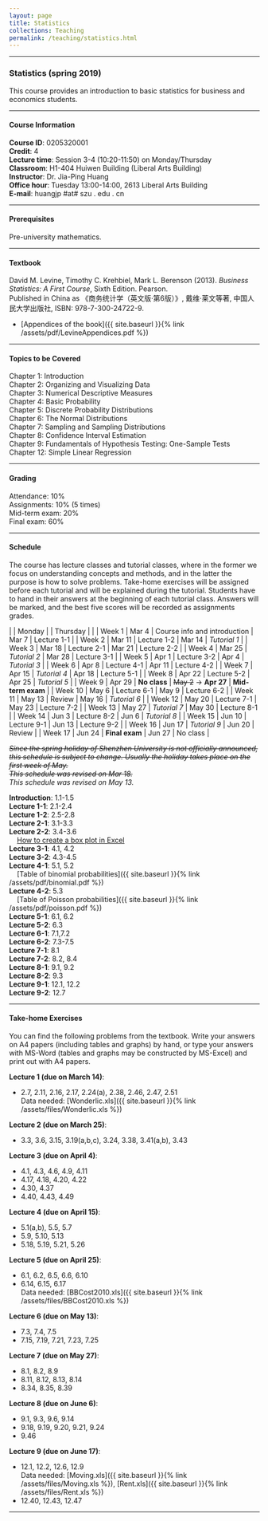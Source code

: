 ```yaml
---
layout: page
title: Statistics
collections: Teaching
permalink: /teaching/statistics.html
---
```


---
### Statistics (spring 2019)

This course provides an introduction to basic statistics for business and economics students.

---
#### Course Information

**Course ID**: 0205320001   
**Credit**: 4      
**Lecture time**: Session 3-4 (10:20-11:50) on Monday/Thursday    
**Classroom**: H1-404 Huiwen Building (Liberal Arts Building)   
**Instructor**: Dr. Jia-Ping Huang   
**Office hour**: Tuesday 13:00-14:00, 2613 Liberal Arts Building    
**E-mail**: huangjp #at# szu . edu . cn

---
#### Prerequisites

Pre-university mathematics.

---
#### Textbook

David M. Levine, Timothy C. Krehbiel, Mark L. Berenson (2013). *Business Statistics: A First Course*, Sixth Edition. Pearson.   
Published in China as 《商务统计学（英文版·第6版）》, 戴维·莱文等著, 中国人民大学出版社, ISBN: 978-7-300-24722-9.

* [Appendices of the book]({{ site.baseurl }}{% link /assets/pdf/LevineAppendices.pdf %})

---
#### Topics to be Covered

Chapter 1: Introduction   
Chapter 2: Organizing and Visualizing Data   
Chapter 3: Numerical Descriptive Measures   
Chapter 4: Basic Probability   
Chapter 5: Discrete Probability Distributions   
Chapter 6: The Normal Distributions   
Chapter 7: Sampling and Sampling Distributions   
Chapter 8: Confidence Interval Estimation   
Chapter 9: Fundamentals of Hypothesis Testing: One-Sample Tests   
Chapter 12: Simple Linear Regression   

---
#### Grading

Attendance: 10%   
Assignments: 10% (5 times)   
Mid-term exam: 20%   
Final exam: 60%   

---
#### Schedule

The course has lecture classes and tutorial classes, where in the former we focus on understanding concepts and methods, and in the latter the purpose is how to solve problems. Take-home exercises will be assigned before each tutorial and will be explained during the tutorial. Students have to hand in their answers at the beginning of each tutorial class. Answers will be marked, and the best five scores will be recorded as assignments grades.

| | Monday | | Thursday | |
| Week 1 | Mar 4 | Course info and introduction | Mar 7 | Lecture 1-1 |
| Week 2 | Mar 11 | Lecture 1-2 | Mar 14 | *Tutorial 1* |
| Week 3 | Mar 18 | Lecture 2-1 | Mar 21 | Lecture 2-2 |
| Week 4 | Mar 25 | *Tutorial 2* | Mar 28 | Lecture 3-1 |
| Week 5 | Apr 1 | Lecture 3-2 | Apr 4 | *Tutorial 3* |
| Week 6 | Apr 8 | Lecture 4-1 | Apr 11 | Lecture 4-2 |
| Week 7 | Apr 15 | *Tutorial 4* | Apr 18 | Lecture 5-1 |
| Week 8 | Apr 22 | Lecture 5-2 | Apr 25 | *Tutorial 5* |
| Week 9 | Apr 29 | **No class** | ~~May 2~~ &#8594; **Apr 27** | **Mid-term exam** |
| Week 10 | May 6 | Lecture 6-1 | May 9 | Lecture 6-2 |
| Week 11 | May 13 | Review | May 16 | *Tutorial 6* |
| Week 12 | May 20 | Lecture 7-1 | May 23 | Lecture 7-2 |
| Week 13 | May 27 | *Tutorial 7* | May 30 | Lecture 8-1 |
| Week 14 | Jun 3 | Lecture 8-2 | Jun 6 | *Tutorial 8* |
| Week 15 | Jun 10 | Lecture 9-1 | Jun 13 | Lecture 9-2 |
| Week 16 | Jun 17 | *Tutorial 9* | Jun 20 | Review |
| Week 17 | Jun 24 | **Final exam** | Jun 27 | No class |

~~*Since the spring holiday of Shenzhen University is not officially announced, this schedule is subject to change. Usually the holiday takes place on the first week of May.*~~   
~~*This schedule was revised on Mar 18.*~~   
*This schedule was revised on May 13.*   

**Introduction**: 1.1-1.5   
**Lecture 1-1**: 2.1-2.4   
**Lecture 1-2**: 2.5-2.8   
**Lecture 2-1**: 3.1-3.3   
**Lecture 2-2**: 3.4-3.6   
&nbsp; &nbsp; [How to create a box plot in Excel](https://support.office.com/en-us/article/Create-a-box-plot-10204530-8cdf-40fe-a711-2eb9785e510f)   
**Lecture 3-1**: 4.1, 4.2   
**Lecture 3-2**: 4.3-4.5   
**Lecture 4-1**: 5.1, 5.2   
&nbsp; &nbsp; [Table of binomial probabilities]({{ site.baseurl }}{% link /assets/pdf/binomial.pdf %})   
**Lecture 4-2**: 5.3   
&nbsp; &nbsp; [Table of Poisson probabilities]({{ site.baseurl }}{% link /assets/pdf/poisson.pdf %})   
**Lecture 5-1**: 6.1, 6.2   
**Lecture 5-2**: 6.3   
**Lecture 6-1**: 7.1,7.2   
**Lecture 6-2**: 7.3-7.5   
**Lecture 7-1**: 8.1      
**Lecture 7-2**: 8.2, 8.4   
**Lecture 8-1**: 9.1, 9.2   
**Lecture 8-2**: 9.3   
**Lecture 9-1**: 12.1, 12.2   
**Lecture 9-2**: 12.7      

---
#### Take-home Exercises

You can find the following problems from the textbook. Write your answers on A4 papers (including tables and graphs) by hand, or type your answers with MS-Word (tables and graphs may be constructed by MS-Excel) and print out with A4 papers.

**Lecture 1 (due on March 14)**:   
* 2.7, 2.11, 2.16, 2.17, 2.24(a), 2.38, 2.46, 2.47, 2.51   
  Data needed: [Wonderlic.xls]({{ site.baseurl }}{% link /assets/files/Wonderlic.xls %})

**Lecture 2 (due on March 25)**:   
* 3.3, 3.6, 3.15, 3.19(a,b,c), 3.24, 3.38, 3.41(a,b), 3.43    

**Lecture 3 (due on April 4)**:     
* 4.1, 4.3, 4.6, 4.9, 4.11
* 4.17, 4.18, 4.20, 4.22
* 4.30, 4.37
* 4.40, 4.43, 4.49

**Lecture 4 (due on April 15)**:    
* 5.1(a,b), 5.5, 5.7   
* 5.9, 5.10, 5.13   
* 5.18, 5.19, 5.21, 5.26   

**Lecture 5 (due on April 25)**:    
* 6.1, 6.2, 6.5, 6.6, 6.10    
* 6.14, 6.15, 6.17   
  Data needed: [BBCost2010.xls]({{ site.baseurl }}{% link /assets/files/BBCost2010.xls %})

**Lecture 6 (due on May 13)**:    
* 7.3, 7.4, 7.5   
* 7.15, 7.19, 7.21, 7.23, 7.25   

**Lecture 7 (due on May 27)**:   
* 8.1, 8.2, 8.9   
* 8.11, 8.12, 8.13, 8.14   
* 8.34, 8.35, 8.39      

**Lecture 8 (due on June 6)**:   
* 9.1, 9.3, 9.6, 9.14   
* 9.18, 9.19, 9.20, 9.21, 9.24   
* 9.46

**Lecture 9 (due on June 17)**:   
* 12.1, 12.2, 12.6, 12.9   
  Data needed: [Moving.xls]({{ site.baseurl }}{% link /assets/files/Moving.xls %}), [Rent.xls]({{ site.baseurl }}{% link /assets/files/Rent.xls %})   
* 12.40, 12.43, 12.47   


---
